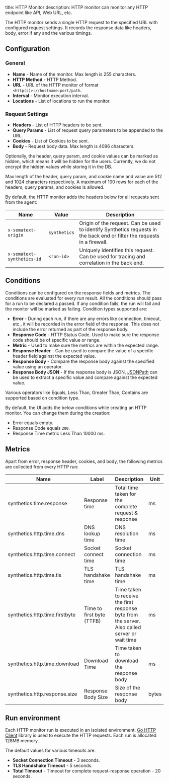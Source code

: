 title: HTTP Monitor
description: HTTP monitor can monitor any HTTP endpoint like API, Web URL, etc. 

The HTTP monitor sends a single HTTP request to the specified URL with configured request settings. It records the response data like headers, body, error if any and the various timings.

## Configuration

### General

* **Name** - Name of the monitor. Max length is 255 characters.
* **HTTP Method** - HTTP Method.
* **URL** - URL of the HTTP monitor of format `<http(s)>://hostname:port/path`.
* **Interval** - Monitor execution interval.
* **Locations** - List of locations to run the monitor.

### Request Settings

* **Headers** - List of HTTP headers to be sent.
* **Query Params** - List of request query parameters to be appended to the URL.
* **Cookies** - List of Cookies to be sent.
* **Body** - Request body data. Max length is 4096 characters.

Optionally, the header, query param, and cookie values can be marked as hidden, which means it will be hidden for the users. Currently, we do not encrypt the hidden values while storing it in the DB.

Max length of the header, query param, and cookie name and value are 512 and 1024 characters respectively. A maximum of 100 rows for each of the headers, query params, and cookies is allowed.

By default, the HTTP monitor adds the headers below for all requests sent from the agent:

| Name | Value | Description |
|---|---|---|
| `x-sematext-origin`  | `synthetics` | Origin of the request. Can be used to identify Synthetics requests in the back end or filter the requests in a firewall.  |
| `x-sematext-synthetics-id`  | `<run-id>` | Uniquely identifies this request. Can be used for tracing and correlation in the back end. |

## Conditions

Conditions can be configured on the response fields and metrics. The conditions are evaluated for every run result. All the conditions should pass for a run to be declared a passed. If any condition fails, the run will fail and the monitor will be marked as failing. Condition types supported are:

* **Error** - During each run, if there are any errors like connection, timeout, etc., it will be recorded in the error field of the response. This does not include the error returned as part of the response body. 
* **Response Code** - HTTP Status Code. Used to make sure the response code should be of specific value or range.
* **Metric** - Used to make sure the metrics are within the expected range. 
* **Response Header** - Can be used to compare the value of a specific header field against the expected value.
* **Response Body** - Compare the response body against the specified value using an operator.
* **Response Body JSON** - If the response body is JSON, [JSONPath](https://github.com/json-path/JsonPath) can be used to extract a specific value and compare against the expected value.

Various operators like Equals, Less Than, Greater Than, Contains are supported based on condition type. 

By default, the UI adds the below conditions while creating an HTTP monitor. You can change them during the creation:

* Error equals empty.
* Response Code equals `200`.
* Response Time metric Less Than 10000 ms.

## Metrics

Apart from error, response header, cookies, and body, the following metrics are collected from every HTTP run:

| Name  | Label  | Description  | Unit  |
|---|---|---|---|
| synthetics.time.response  | Response time  | Total time taken for the complete request & response | ms  |
| synthetics.http.time.dns  | DNS lookup time  | DNS resolution time | ms |
| synthetics.http.time.connect  |  Socket connect time | Socket connection time  | ms |
| synthetics.http.time.tls  | TLS handshake time  |  TLS handshake time  | ms |
| synthetics.http.time.firstbyte  | Time to first byte (TTFB)  | Time taken to receive the first response byte from the server. Also called server or wait time | ms  |
| synthetics.http.time.download  |  Download Time | Time taken to download the response body  | ms  |
| synthetics.http.response.size  |  Response Body Size | Size of the response body  | bytes  |

## Run environment

Each HTTP monitor run is executed in an isolated environment. [Go HTTP Client](https://golang.org/pkg/net/http/) library is used to execute the HTTP requests. Each run is allocated 128MB memory.

The default values for various timeouts are:

* **Socket Connection Timeout** - 3 seconds.
* **TLS Handshake Timeout** - 5 seconds.
* **Total Timeout** - Timeout for complete request-response operation - 20 seconds.